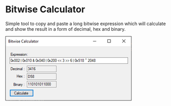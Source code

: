 # Bitwise Calculator

Simple tool to copy and paste a long bitwise expression which will calculate and show the result in a form of decimal, hex and binary.

![Example](/pictures/example.png)
